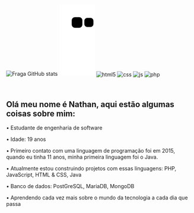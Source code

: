 ![Fraga GitHub stats](https://github-readme-stats.vercel.app/api?username=NathanLisandro&show_icons=true&theme=dracula&count_private=true)
![snake gif](https://github.com/NathanLisandro/NathanLisandro/blob/output/github-contribution-grid-snake.svg)
  <img align="center" alt="html5" src="https://img.shields.io/badge/HTML5-E34F26?style=for-the-badge&logo=html5&logoColor=white" />
  <img align="center" alt="css" src="https://img.shields.io/badge/CSS3-1572B6?style=for-the-badge&logo=css3&logoColor=white" />
  <img align="center" alt="js" src="https://img.shields.io/badge/JavaScript-F7DF1E?style=for-the-badge&logo=javascript&logoColor=black" />
    <img align="center" alt="php" src="https://img.shields.io/badge/PHP-777BB4?style=for-the-badge&logo=php&logoColor=white" />

</div><br/>

<h2>Olá meu nome é Nathan, aqui estão algumas coisas sobre mim:</h2>
<p>• Estudante de engenharia de software</p>
<p>• Idade: 19 anos</p>
<p>• Primeiro contato com uma linguagem de programação foi em 2015, quando eu tinha 11 anos, minha primeira linguagem foi o Java.</p>
<p>• Atualmente estou construindo projetos com essas linguagens: PHP, JavaScript, HTML & CSS, Java</>
<p>• Banco de dados: PostGreSQL, MariaDB, MongoDB
<p>• Aprendendo cada vez mais sobre o mundo da tecnologia a cada dia que passa</p>
<p>

